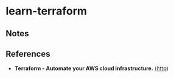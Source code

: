 # learn-terraform



## Notes

## References
* **Terraform - Automate your AWS cloud infrastructure.** ([http](https://www.youtube.com/watch?v=SLB_c_ayRMo))
